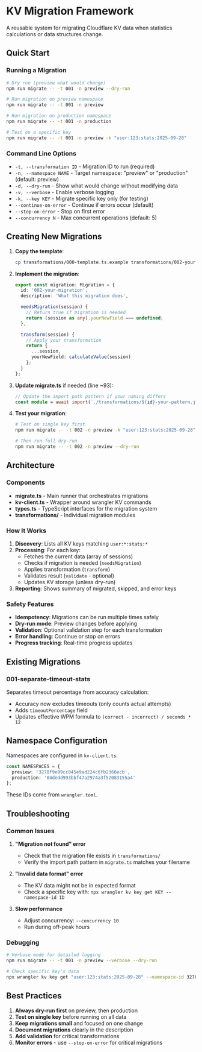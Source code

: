 # KV Migration Framework

A reusable system for migrating Cloudflare KV data when statistics calculations or data structures change.

## Quick Start

### Running a Migration

```bash
# Dry run (preview what would change)
npm run migrate -- -t 001 -n preview --dry-run

# Run migration on preview namespace
npm run migrate -- -t 001 -n preview

# Run migration on production namespace
npm run migrate -- -t 001 -n production

# Test on a specific key
npm run migrate -- -t 001 -n preview -k "user:123:stats:2025-09-28"
```

### Command Line Options

- `-t, --transformation ID` - Migration ID to run (required)
- `-n, --namespace NAME` - Target namespace: "preview" or "production" (default: preview)
- `-d, --dry-run` - Show what would change without modifying data
- `-v, --verbose` - Enable verbose logging
- `-k, --key KEY` - Migrate specific key only (for testing)
- `--continue-on-error` - Continue if errors occur (default)
- `--stop-on-error` - Stop on first error
- `--concurrency N` - Max concurrent operations (default: 5)

## Creating New Migrations

1. **Copy the template**:
   ```bash
   cp transformations/000-template.ts.example transformations/002-your-migration.ts
   ```

2. **Implement the migration**:
   ```typescript
   export const migration: Migration = {
     id: '002-your-migration',
     description: 'What this migration does',

     needsMigration(session) {
       // Return true if migration is needed
       return (session as any).yourNewField === undefined;
     },

     transform(session) {
       // Apply your transformation
       return {
         ...session,
         yourNewField: calculateValue(session)
       };
     }
   };
   ```

3. **Update migrate.ts** if needed (line ~93):
   ```typescript
   // Update the import path pattern if your naming differs
   const module = await import(`./transformations/${id}-your-pattern.js`);
   ```

4. **Test your migration**:
   ```bash
   # Test on single key first
   npm run migrate -- -t 002 -n preview -k "user:123:stats:2025-09-28" --dry-run

   # Then run full dry-run
   npm run migrate -- -t 002 -n preview --dry-run
   ```

## Architecture

### Components

- **migrate.ts** - Main runner that orchestrates migrations
- **kv-client.ts** - Wrapper around wrangler KV commands
- **types.ts** - TypeScript interfaces for the migration system
- **transformations/** - Individual migration modules

### How It Works

1. **Discovery**: Lists all KV keys matching `user:*:stats:*`
2. **Processing**: For each key:
   - Fetches the current data (array of sessions)
   - Checks if migration is needed (`needsMigration`)
   - Applies transformation (`transform`)
   - Validates result (`validate` - optional)
   - Updates KV storage (unless dry-run)
3. **Reporting**: Shows summary of migrated, skipped, and error keys

### Safety Features

- **Idempotency**: Migrations can be run multiple times safely
- **Dry-run mode**: Preview changes before applying
- **Validation**: Optional validation step for each transformation
- **Error handling**: Continue or stop on errors
- **Progress tracking**: Real-time progress updates

## Existing Migrations

### 001-separate-timeout-stats
Separates timeout percentage from accuracy calculation:
- Accuracy now excludes timeouts (only counts actual attempts)
- Adds `timeoutPercentage` field
- Updates effective WPM formula to `(correct - incorrect) / seconds * 12`

## Namespace Configuration

Namespaces are configured in `kv-client.ts`:
```typescript
const NAMESPACES = {
  preview: '3278f9e99cc845e9ad224c6fb2366ecb',
  production: '04dedd993bbf47a2974a3f52083155a4'
};
```

These IDs come from `wrangler.toml`.

## Troubleshooting

### Common Issues

1. **"Migration not found" error**
   - Check that the migration file exists in `transformations/`
   - Verify the import path pattern in `migrate.ts` matches your filename

2. **"Invalid data format" error**
   - The KV data might not be in expected format
   - Check a specific key with: `npx wrangler kv key get KEY --namespace-id ID`

3. **Slow performance**
   - Adjust concurrency: `--concurrency 10`
   - Run during off-peak hours

### Debugging

```bash
# Verbose mode for detailed logging
npm run migrate -- -t 001 -n preview --verbose --dry-run

# Check specific key's data
npx wrangler kv key get "user:123:stats:2025-09-28" --namespace-id 3278f9e99cc845e9ad224c6fb2366ecb
```

## Best Practices

1. **Always dry-run first** on preview, then production
2. **Test on single key** before running on all data
3. **Keep migrations small** and focused on one change
4. **Document migrations** clearly in the description
5. **Add validation** for critical transformations
6. **Monitor errors** - use `--stop-on-error` for critical migrations